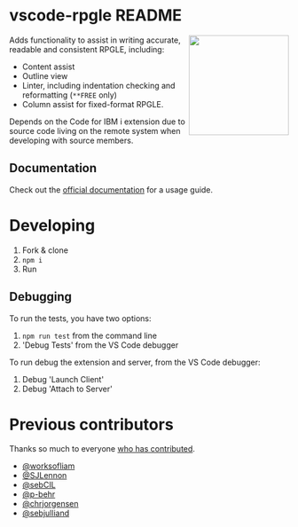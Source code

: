 # vscode-rpgle README

<img src="https://github.com/codefori/vscode-rpgle/blob/main/media/logo.png?raw=true" height="180px" align="right">

Adds functionality to assist in writing accurate, readable and consistent RPGLE, including:

- Content assist
- Outline view
- Linter, including indentation checking and reformatting (`**FREE` only)
- Column assist for fixed-format RPGLE.

Depends on the Code for IBM i extension due to source code living on the remote system when developing with source members.

## Documentation

Check out the [official documentation](https://codefori.github.io/docs/#/pages/extensions/rpgle/linter) for a usage guide.

# Developing

1. Fork & clone
2. `npm i`
3. Run

## Debugging

To run the tests, you have two options:

1. `npm run test` from the command line
2. 'Debug Tests' from the VS Code debugger

To run debug the extension and server, from the VS Code debugger:

1. Debug 'Launch Client'
2. Debug 'Attach to Server'

# Previous contributors

Thanks so much to everyone [who has contributed](https://github.com/codefori/vscode-rpgle/graphs/contributors).

- [@worksofliam](https://github.com/worksofliam)
- [@SJLennon](https://github.com/SJLennon)
- [@sebCIL](https://github.com/sebCIL)
- [@p-behr](https://github.com/p-behr)
- [@chrjorgensen](https://github.com/chrjorgensen)
- [@sebjulliand](https://github.com/sebjulliand)
